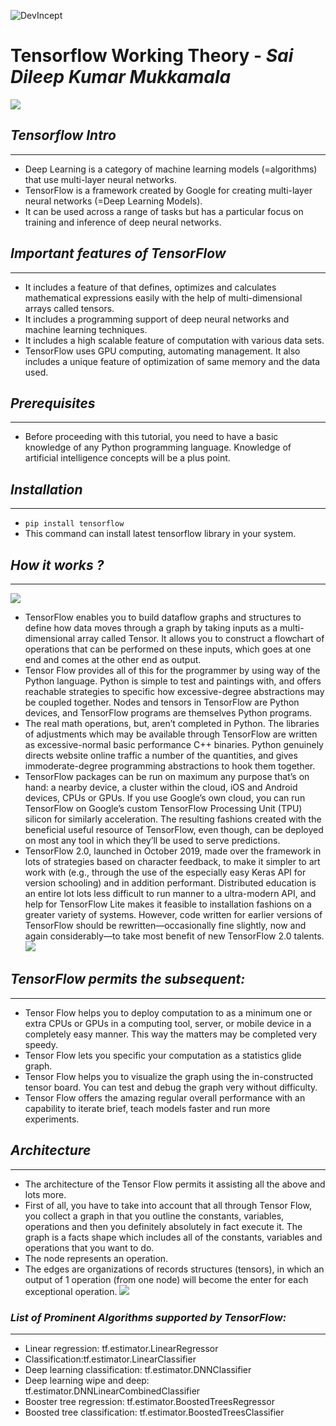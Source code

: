 ![DevIncept](https://external-content.duckduckgo.com/iu/?u=https%3A%2F%2Ftse4.mm.bing.net%2Fth%3Fid%3DOIP.Aa1Ojw7Azjcpr51sEtQSJgAAAA%26pid%3DApi&f=1)

# **Tensorflow Working Theory - *Sai Dileep Kumar Mukkamala***

![](https://miro.medium.com/max/625/0*LDGNE2IRJOFFcJ3s.png)

## _Tensorflow Intro_
***
- Deep Learning is a category of machine learning models (=algorithms) that use multi-layer neural networks.
- TensorFlow is a framework created by Google for creating multi-layer neural networks (=Deep Learning Models).
-  It can be used across a range of tasks but has a particular focus on training and inference of deep neural networks.


## _Important features of TensorFlow_
***
- It includes a feature of that defines, optimizes and calculates mathematical expressions easily with the help of multi-dimensional arrays called tensors.
- It includes a programming support of deep neural networks and machine learning techniques.
- It includes a high scalable feature of computation with various data sets.
- TensorFlow uses GPU computing, automating management. It also includes a unique feature of optimization of same memory and the data used.

## _Prerequisites_
***
- Before proceeding with this tutorial, you need to have a basic knowledge of any Python programming language. Knowledge of artificial intelligence concepts will be a plus point.

## _Installation_
***
- ```pip install tensorflow```
- This command can install latest tensorflow library in your system.

## _How it works ?_
***
![](https://storage.ning.com/topology/rest/1.0/file/get/8792723080?profile=RESIZE_710x)
- TensorFlow enables you to build dataflow graphs and structures to define how data moves through a graph by taking inputs as a multi-dimensional array called Tensor. It allows you to construct a flowchart of operations that can be performed on these inputs, which goes at one end and comes at the other end as output.
- Tensor Flow provides all of this for the programmer by using way of the Python language. Python is simple to test and paintings with, and offers reachable strategies to specific how excessive-degree abstractions may be coupled together. Nodes and tensors in TensorFlow are Python devices, and TensorFlow programs are themselves Python programs.
- The real math operations, but, aren’t completed in Python. The libraries of adjustments which may be available through TensorFlow are written as excessive-normal basic performance C++ binaries. Python genuinely directs website online traffic a number of the quantities, and gives immoderate-degree programming abstractions to hook them together.
- TensorFlow packages can be run on maximum any purpose that’s on hand: a nearby device, a cluster within the cloud, iOS and Android devices, CPUs or GPUs. If you use Google’s own cloud, you can run TensorFlow on Google’s custom TensorFlow Processing Unit (TPU) silicon for similarly acceleration. The resulting fashions created with the beneficial useful resource of TensorFlow, even though, can be deployed on most any tool in which they’ll be used to serve predictions.
- TensorFlow 2.0, launched in October 2019, made over the framework in lots of strategies based on character feedback, to make it simpler to art work with (e.g., through the use of the especially easy Keras API for version schooling) and in addition performant. Distributed education is an entire lot lots less difficult to run manner to a ultra-modern API, and help for TensorFlow Lite makes it feasible to installation fashions on a greater variety of systems. However, code written for earlier versions of TensorFlow should be rewritten—occasionally fine slightly, now and again considerably—to take most benefit of new TensorFlow 2.0 talents.
![](https://storage.ning.com/topology/rest/1.0/file/get/8792742874?profile=RESIZE_710x)

## _TensorFlow permits the subsequent:_
***
- Tensor Flow helps you to deploy computation to as a minimum one or extra CPUs or GPUs in a computing tool, server, or mobile device in a completely easy manner. This way the matters may be completed very speedy.
- Tensor Flow lets you specific your computation as a statistics glide graph.
- Tensor Flow helps you to visualize the graph using the in-constructed tensor board. You can test and debug the graph very without difficulty.
- Tensor Flow offers the amazing regular overall performance with an capability to iterate brief, teach models faster and run more experiments.

## _Architecture_
***
- The architecture of the Tensor Flow permits it assisting all the above and lots more.
- First of all, you have to take into account that all through Tensor Flow, you collect a graph in that you outline the constants, variables, operations and then you definitely absolutely in fact execute it. The graph is a facts shape which includes all of the constants, variables and operations that you want to do.
- The node represents an operation.
- The edges are organizations of records structures (tensors), in which an output of 1 operation (from one node) will become the enter for each exceptional operation.
![](https://storage.ning.com/topology/rest/1.0/file/get/8792742253?profile=original)

### _List of Prominent Algorithms supported by TensorFlow:_
***
- Linear regression: tf.estimator.LinearRegressor
- Classification:tf.estimator.LinearClassifier
- Deep learning classification: tf.estimator.DNNClassifier
- Deep learning wipe and deep: tf.estimator.DNNLinearCombinedClassifier
- Booster tree regression: tf.estimator.BoostedTreesRegressor
- Boosted tree classification: tf.estimator.BoostedTreesClassifier